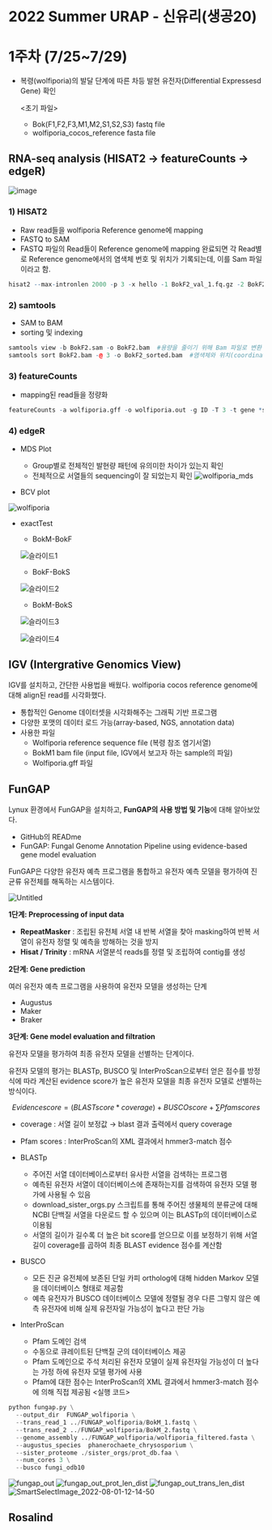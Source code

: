 # 2022 Summer URAP - 신유리(생공20)

# 1주차 (7/25~7/29)

- 복령(wolfiporia)의 발달 단계에 따른 차등 발현 유전자(Differential Expressesd Gene) 확인

    <초기 파일>
    - Bok(F1,F2,F3,M1,M2,S1,S2,S3) fastq file
    - wolfiporia_cocos_reference fasta file

## RNA-seq analysis  (HISAT2 → featureCounts → edgeR)

![image](https://user-images.githubusercontent.com/110142232/182016478-331519f0-e5b0-42cf-8039-e3149c53997f.png)


### 1)  HISAT2

- Raw read들을 wolfiporia Reference genome에 mapping
- FASTQ to SAM
- FASTQ 파일의 Read들이 Reference genome에 mapping 완료되면 각 Read별로 Reference genome에서의 염색체 번호 및 위치가 기록되는데, 이를 Sam 파일이라고 함.

```r
hisat2 --max-intronlen 2000 -p 3 -x hello -1 BokF2_val_1.fq.gz -2 BokF2_val_2.fq.gz -S BokF2.sam
```

### 2) samtools

- SAM to BAM
- sorting 및 indexing

```r
samtools view -b BokF2.sam -o BokF2.bam  #용량을 줄이기 위해 Bam 파일로 변환
samtools sort BokF2.bam -@ 3 -o BokF2_sorted.bam  #염색체와 위치(coordinate)순으로 정렬
```

### 3) featureCounts

- mapping된 read들을 정량화

```r
featureCounts -a wolfiporia.gff -o wolfiporia.out -g ID -T 3 -t gene *sorted.bam
```

### 4) edgeR

- MDS Plot
    - Group별로 전체적인 발현량 패턴에 유의미한 차이가 있는지 확인
    - 전체적으로 서열들의 sequencing이 잘 되었는지 확인
![wolfiporia_mds](https://user-images.githubusercontent.com/110142232/182065930-a71ce901-4f05-47e0-81cb-6e831339ca79.png)

- BCV plot

![wolfiporia](https://user-images.githubusercontent.com/110142232/182072866-509e24aa-9c9e-41bd-996a-9499608c8eff.png)


- exactTest
    
   - BokM-BokF
    
    ![슬라이드1](https://user-images.githubusercontent.com/110142232/182081395-9b408689-b9e7-4162-b589-a33484e220d7.PNG)


    
   - BokF-BokS
        
    ![슬라이드2](https://user-images.githubusercontent.com/110142232/182081425-ff04ced7-cf4c-4e12-9037-9b682f4b9671.PNG)


   - BokM-BokS
       
    ![슬라이드3](https://user-images.githubusercontent.com/110142232/182081454-560c80d8-8f58-46c1-86d4-6b14665ffd9f.PNG)
    
    ![슬라이드4](https://user-images.githubusercontent.com/110142232/182081577-be95c0d4-5cf1-47e0-8feb-ca843fca444b.PNG)

       
       
      

       










## IGV (Intergrative Genomics View)

IGV를 설치하고, 간단한 사용법을 배웠다. wolfiporia cocos reference genome에 대해 align된 read를 시각화했다.

- 통합적인 Genome 데이터셋을 시각화해주는 그래픽 기반 프로그램
- 다양한 포맷의 데이터 로드 가능(array-based, NGS, annotation data)
- 사용한 파일
    - Wolfiporia reference sequence file (복령 참조 염기서열)
    - BokM1 bam file (input file, IGV에서 보고자 하는 sample의 파일)
    - Wolfiporia.gff 파일
    

## FunGAP

Lynux 환경에서 FunGAP을 설치하고, **FunGAP의 사용 방법 및 기능**에 대해 알아보았다. 
- GitHub의 READme
- FunGAP: Fungal Genome Annotation Pipeline using evidence-based gene model evaluation 

FunGAP은 다양한 유전자 예측 프로그램을 통합하고 유전자 예측 모델을 평가하여 진균류 유전체를 해독하는 시스템이다. 

![Untitled](2022%20Summer%20URAP%20-%20%E1%84%89%E1%85%B5%E1%86%AB%E1%84%8B%E1%85%B2%E1%84%85%E1%85%B5(%E1%84%89%E1%85%A2%E1%86%BC%E1%84%80%E1%85%A9%E1%86%BC20)%20baf0f04a85934cdc948cbb4b2cda662e/Untitled.png)

**1단계: Preprocessing of input data**

- **RepeatMasker** : 조립된 유전체 서열 내 반복 서열을 찾아 masking하여 반복 서열이 유전자 정렬 및 예측을 방해하는 것을 방지
- **Hisat / Trinity** : mRNA 서열분석 reads를 정렬 및 조립하여 contig를 생성


**2단계: Gene prediction**

여러 유전자 예측 프로그램을 사용하여 유전자 모델을 생성하는 단계

- Augustus
- Maker
- Braker


**3단계: Gene model evaluation and filtration**

유전자 모델을 평가하여 최종 유전자 모델을 선별하는 단계이다. 

유전자 모델의 평가는 BLASTp, BUSCO 및 InterProScan으로부터 얻은 점수를 방정식에 따라 계산된 evidence score가 높은 유전자 모델을 최종 유전자 모델로 선별하는 방식이다. 

$$
Evidence score = (BLAST score * coverage) +BUSCO score + ∑Pfam scores
$$

- coverage : 서열 길이 보정값 → blast 결과 출력에서 query coverage
- Pfam scores : InterProScan의 XML 결과에서 hmmer3-match 점수

- BLASTp
    - 주어진 서열 데이터베이스로부터 유사한 서열을 검색하는 프로그램
    - 예측된 유전자 서열이 데이터베이스에 존재하는지를 검색하여 유전자 모델 평가에 사용될 수 있음
    - download_sister_orgs.py 스크립트를 통해 주어진 생물체의 분류군에 대해 NCBI 단백질 서열을 다운로드 할 수 있으며 이는 BLASTp의 데이터베이스로 이용됨
    - 서열의 길이가 길수록 더 높은 bit score를 얻으므로 이를 보정하기 위해 서열 길이 coverage를 곱하여 최종 BLAST evidence 점수를 계산함

- BUSCO
    - 모든 진균 유전체에 보존된 단일 카피 ortholog에 대해 hidden Markov 모델을 데이터베이스 형태로 제공함
    - 예측 유전자가 BUSCO 데이터베이스 모델에 정렬될 경우 다른 그렇지 않은 예측 유전자에 비해 실제 유전자일 가능성이 높다고 판단 가능
    
- InterProScan
    - Pfam 도메인 검색
    - 수동으로 큐레이트된 단백질 군의 데이터베이스 제공
    - Pfam 도메인으로 주석 처리된 유전자 모델이 실제 유전자일 가능성이 더 높다는 가정 하에 유전자 모델 평가에 사용
    - Pfam에 대한 점수는 InterProScan의 XML 결과에서 hmmer3-match 점수에 의해 직접 제공됨
<실행 코드>

```python
python fungap.py \
  --output_dir  FUNGAP_wolfiporia \
  --trans_read_1 ../FUNGAP_wolfiporia/BokM_1.fastq \
  --trans_read_2 ../FUNGAP_wolfiporia/BokM_2.fastq \
  --genome_assembly ../FUNGAP_wolfiporia/wolfiporia_filtered.fasta \
  --augustus_species  phanerochaete_chrysosporium \
  --sister_proteome ./sister_orgs/prot_db.faa \
  --num_cores 3 \
  --busco fungi_odb10
```

![fungap_out](https://user-images.githubusercontent.com/110142232/182061268-d1f34ae7-ca90-4547-9818-83498e0e673f.jpg)
![fungap_out_prot_len_dist](https://user-images.githubusercontent.com/110142232/182065429-bd6e90bc-5dc6-4c80-915f-fd701b342583.png)
![fungap_out_trans_len_dist](https://user-images.githubusercontent.com/110142232/182065446-c58ed160-3a66-4bf8-90bb-b887688ced8c.png)
![SmartSelectImage_2022-08-01-12-14-50](https://user-images.githubusercontent.com/110142232/182065153-d816b928-5d8e-4539-a8fe-50e6ad231747.png)


## Rosalind
